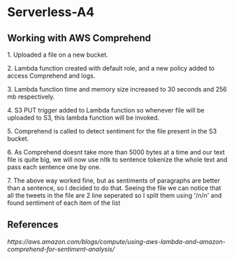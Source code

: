 # Serverless-A4

<h2> Working with AWS Comprehend </h2>
<p>1. Uploaded a file on a new bucket. </p>
<p>2. Lambda function created with default role, and a new policy added to access Comprehend and logs.</p>
<p>3. Lambda function time and memory size increased to 30 seconds and 256 mb respectively. </p>
<p>4. S3 PUT trigger added to Lambda function so whenever file will be uploaded to S3, this lambda function will be invoked. </p>
<p>5. Comprehend is called to detect sentiment for the file present in the S3 bucket. </p>
<p>6. As Comprehend doesnt take more than 5000 bytes at a time and our text file is quite big, we will now use nltk to sentence tokenize the whole text and pass each sentence one by one.
<p>7. The above way worked fine, but as sentiments of paragraphs are better than a sentence, so I decided to do that. Seeing the file we can notice that all the tweets in the file are 2 line seperated so I split them using '/n/n' and found sentiment of each item of the list </p>
<h2> References </h2>
<i>https://aws.amazon.com/blogs/compute/using-aws-lambda-and-amazon-comprehend-for-sentiment-analysis/</i>

